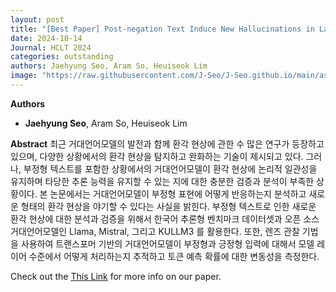 ```yaml
---
layout: post
title: "[Best Paper] Post-negation Text Induce New Hallucinations in Large Language Models"
date: 2024-10-14
Journal: HCLT 2024
categories: outstanding
authors: Jaehyung Seo, Aram So, Heuiseok Lim
image: "https://raw.githubusercontent.com/J-Seo/J-Seo.github.io/main/assets/img/hclt2024.png"
---
```

**Authors**
- **Jaehyung Seo**, Aram So, Heuiseok Lim

**Abstract**
최근 거대언어모델의 발전과 함께 환각 현상에 관한 수 많은 연구가 등장하고 있으며, 다양한 상황에서의 환각 현상을 탐지하고 완화하는 기술이 제시되고 있다. 그러나, 부정형 텍스트를 포함한 상황에서의 거대언어모델이 환각 현상에 논리적 일관성을 유지하며 타당한 추론 능력을 유지할 수 있는 지에 대한 충분한 검증과 분석이 부족한 상황이다. 본 논문에서는 거대언어모델이 부정형 표현에 어떻게 반응하는지 분석하고 새로운 형태의 환각 현상을 야기할 수 있다는 사실을 밝힌다. 부정형 텍스트로 인한 새로운 환각 현상에 대한 분석과 검증을 위해서 한국어 추론형 벤치마크 데이터셋과 오픈 소스 거대언어모델인 Llama, Mistral, 그리고 KULLM3 를 활용한다. 또한, 렌즈 관찰 기법을 사용하여 트랜스포머 기반의 거대언어모델이 부정형과 긍정형 입력에 대해서 모델 레이어 수준에서 어떻게 처리하는지 추적하고 토큰 예측 확률에 대한 변동성을 측정한다.

Check out the [This Link][DOI] for more info on our paper. 

[DOI]: https://koreascience.kr/article/CFKO202404272002652.pdf
